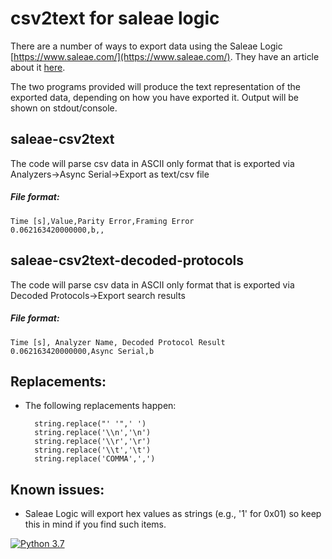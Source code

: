 # csv2text for saleae logic 

There are a number of ways to export data using the Saleae Logic [https://www.saleae.com/](https://www.saleae.com/). They have an article about it [here](https://support.saleae.com/user-guide/using-logic/saving-loading-and-exporting-data). 

The two programs provided will produce the text representation of the exported data, depending on how you have exported it. Output will be shown on stdout/console. 

## saleae-csv2text

 The code will parse csv data in ASCII only format that is exported via Analyzers->Async Serial->Export as text/csv file 

##### File format: 

	Time [s],Value,Parity Error,Framing Error  
	0.062163420000000,b,, 

## saleae-csv2text-decoded-protocols
The code will parse csv data in ASCII only format that is exported via Decoded Protocols->Export search results 

##### File format: 

	Time [s], Analyzer Name, Decoded Protocol Result 
	0.062163420000000,Async Serial,b 

## Replacements: 
* The following replacements happen: 

		string.replace("' '",' ')
		string.replace('\\n','\n')
		string.replace('\\r','\r')
		string.replace('\\t','\t')
		string.replace('COMMA',',')
			
## Known issues: 
* Saleae Logic will export hex values as strings (e.g., '1' for 0x01) so keep this in mind if you find such items.


[![Python 3.7](https://img.shields.io/badge/python-3.7-blue.svg)](https://www.python.org/downloads/release/python-370/)

